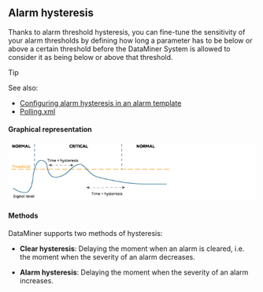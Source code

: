 ## Alarm hysteresis

Thanks to alarm threshold hysteresis, you can fine-tune the sensitivity of your alarm thresholds by defining how long a parameter has to be below or above a certain threshold before the DataMiner System is allowed to consider it as being below or above that threshold.

> [!TIP]
> See also:
> -  [Configuring alarm hysteresis in an alarm template](../protocols/Configuring_alarm_templates.md#configuring-alarm-hysteresis-in-an-alarm-template)
> -  [Polling.xml](../../part_7/SkylineDataminerFolder/Polling_xml.md#pollingxml)

#### Graphical representation

![](../../images/hysteresis.jpg)



#### Methods

DataMiner supports two methods of hysteresis:

- **Clear hysteresis**: Delaying the moment when an alarm is cleared, i.e. the moment when the severity of an alarm decreases.

- **Alarm hysteresis**: Delaying the moment when the severity of an alarm increases.
